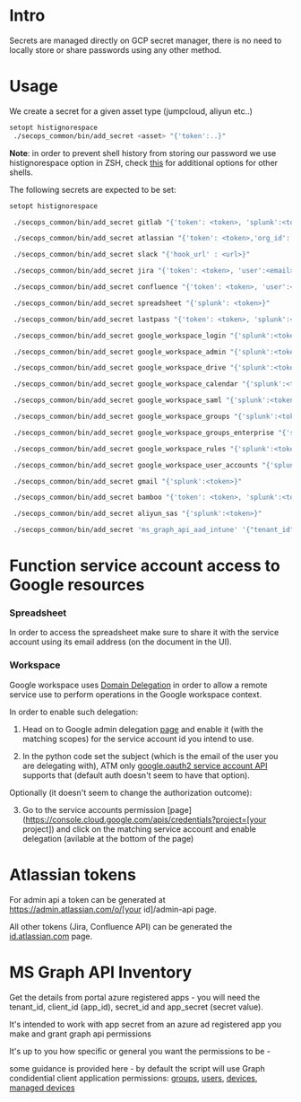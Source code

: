 # Intro

Secrets are managed directly on GCP secret manager, there is no need to locally store or share passwords using any other method.


# Usage

We create a secret for a given asset type (jumpcloud, aliyun etc..)
```bash
setopt histignorespace
 ./secops_common/bin/add_secret <asset> "{'token':..}"
```

**Note**: in order to prevent shell history from storing our password we use histignorespace option in ZSH, check [this](https://stackoverflow.com/questions/8473121/execute-a-command-without-keeping-it-in-history) for additional options for other shells.


The following secrets are expected to be set:

```bash
setopt histignorespace

 ./secops_common/bin/add_secret gitlab "{'token': <token>, 'splunk':<token>}"

 ./secops_common/bin/add_secret atlassian "{'token': <token>,'org_id': <org_id>, 'splunk':<token>}"

 ./secops_common/bin/add_secret slack "{'hook_url' : <url>}"

 ./secops_common/bin/add_secret jira "{'token': <token>, 'user':<email>, 'splunk':<token>}"

 ./secops_common/bin/add_secret confluence "{'token': <token>, 'user':<email>, 'splunk':<token>}"

 ./secops_common/bin/add_secret spreadsheet "{'splunk': <token>}"

 ./secops_common/bin/add_secret lastpass "{'token': <token>, 'splunk':<token>}"

 ./secops_common/bin/add_secret google_workspace_login "{'splunk':<token>}"

 ./secops_common/bin/add_secret google_workspace_admin "{'splunk':<token>}"

 ./secops_common/bin/add_secret google_workspace_drive "{'splunk':<token>}"

 ./secops_common/bin/add_secret google_workspace_calendar "{'splunk':<token>}"

 ./secops_common/bin/add_secret google_workspace_saml "{'splunk':<token>}"

 ./secops_common/bin/add_secret google_workspace_groups "{'splunk':<token>}"

 ./secops_common/bin/add_secret google_workspace_groups_enterprise "{'splunk':<token>}"

 ./secops_common/bin/add_secret google_workspace_rules "{'splunk':<token>}"

 ./secops_common/bin/add_secret google_workspace_user_accounts "{'splunk':<token>}"

 ./secops_common/bin/add_secret gmail "{'splunk':<token>}"

 ./secops_common/bin/add_secret bamboo "{'token': <token>, 'splunk':<token>}"

 ./secops_common/bin/add_secret aliyun_sas "{'splunk':<token>}"

 ./secops_common/bin/add_secret 'ms_graph_api_aad_intune' '{"tenant_id":"xxxxxxxxxxx","client_id":"xxxxxxxxxxxxx","app_secret":"xxxxxxxxxxxxxx,"secret_id":"xxxxxxxxxxxxxxx","splunk":"<token>"}'
```


# Function service account access to Google resources

### Spreadsheet

In order to access the spreadsheet make sure to share it with the service account using its email address (on the document in the UI).


### Workspace

Google workspace uses [Domain Delegation](https://developers.google.com/admin-sdk/directory/v1/guides/delegation) in order to allow a remote service use to perform operations in the Google workspace context.

In order to enable such delegation:

1. Head on to Google admin delegation [page](https://admin.google.com/ac/owl/domainwidedelegation) and enable it (with the matching scopes) for the service account id you intend to use.

2. In the python code set the subject (which is the email of the user you are delegating with), ATM only [google.oauth2 service account API](https://google-auth.readthedocs.io/en/master/reference/google.oauth2.service_account.html) supports that (default auth doesn't seem to have that option).

Optionally (it doesn't seem to change the authorization outcome):

3. Go to the service accounts permission [page](https://console.cloud.google.com/apis/credentials?project=[your project]) and click on the matching service account and enable delegation (avilable at the bottom of the page)


# Atlassian tokens

For admin api a token can be generated at https://admin.atlassian.com/o/[your id]/admin-api page.

All other tokens (Jira, Confluence API) can be generated the [id.atlassian.com](https://id.atlassian.com/manage-profile/security/api-tokens) page.

# MS Graph API Inventory

Get the details from portal azure registered apps - you will need the tenant_id, client_id (app_id), secret_id and app_secret (secret value). 

It's intended to work with app secret from an azure ad registered app you make and grant graph api permissions 

It's up to you how specific or general you want the permissions to be - 

some guidance is provided here - by default the script will use Graph condidential client application permissions: 
[groups](https://docs.microsoft.com/en-us/graph/api/group-list?view=graph-rest-1.0&tabs=http#permissions), [users](https://docs.microsoft.com/en-us/graph/api/user-list?view=graph-rest-1.0&tabs=http#permissions),
[devices](https://docs.microsoft.com/en-us/graph/api/device-list?view=graph-rest-1.0&tabs=http#permissions), [managed devices](https://docs.microsoft.com/en-us/graph/api/intune-devices-manageddevice-list?view=graph-rest-1.0)
